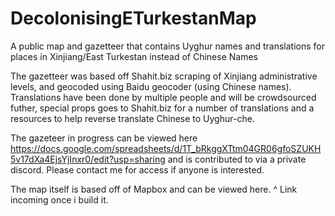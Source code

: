 # DecolonisingETurkestanMap
A public map and gazetteer that contains Uyghur names and translations for places in Xinjiang/East Turkestan instead of Chinese Names


The gazetteer was based off Shahit.biz scraping of Xinjiang administrative levels, and geocoded using Baidu geocoder (using Chinese names). 
Translations have been done by multiple people and will be crowdsourced futher, special props goes to Shahit.biz for a number of translations and a resources to help reverse translate Chinese to Uyghur-che. 

The gazeteer in progress can be viewed here https://docs.google.com/spreadsheets/d/1T_bRkggXTtm04GR06gfoSZUKH5v17dXa4EjsYjInxr0/edit?usp=sharing and is contributed to via a private discord. Please contact me for access if anyone is interested.

The map itself is based off of Mapbox and can be viewed here. 
^ Link incoming once i build it. 
